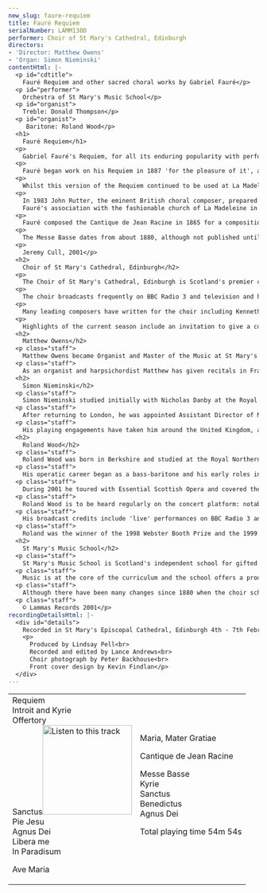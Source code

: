```yaml
---
new_slug: faure-requiem
title: Fauré Requiem
serialNumber: LAMM130D
performer: Choir of St Mary's Cathedral, Edinburgh
directors:
- 'Director: Matthew Owens'
- 'Organ: Simon Nieminski'
contentHtml: |-
  <p id="cdtitle">
    Fauré Requiem and other sacred choral works by Gabriel Fauré</p>
  <p id="performer">
    Orchestra of St Mary's Music School</p>
  <p id="organist">
    Treble: Donald Thompson</p>
  <p id="organist">
     Baritone: Roland Wood</p>
  <h1>
    Fauré Requiem</h1>
  <p>
    Gabriel Fauré's Requiem, for all its enduring popularity with performers and audiences alike, is an unusual creation with a long and complex history. Since the earliest surviving setting by Ockeghem in the fifteenth century, the Catholic Requiem Mass has provided a stimulating challenge for composers, and each new version has reflected the personal beliefs and creative powers of the individual composer concerned. The nineteenth century vogue was towards the grandiose and operatic, and the horror of the Last Judgement was exploited to the full in Berlioz's Grande Messe des Morts (1837) and Verdi's Messa di Requiem (1874). From a criticism published in Le Figaro in 1904, it is clear that Fauré detested Berlioz's apocalyptic vision, condemning the 'thundering fanfares' of the Tuba mirum in particular. Fauré's work clearly does not belong in this category, but nor does it conform to the more conservative tradition of those settings by Saint-Sa‘ns, Bruckner and Cherubini: it stands alone in its unusual choice of texts, and in its restrained, melodious simplicity.</p>
  <p>
    Fauré began work on his Requiem in 1887 'for the pleasure of it', and whilst there was no specific commission for the work, the death of his father two years earlier may well have given the forty-two year-old composer some inspiration; the subsequent death of his mother during the early stages of its composition spurred him on to complete the work during the first few days of 1888. The first performance of this work was given on 16th January of that year at a funeral in the Parisian church of La Madeleine, where Fauré was a choirmaster at the time. At this stage there were only five movements (Introit et Kyrie, Sanctus, Pie Jesu, Agnus Dei &amp; In Paradisum), and Fauré's particular choice of texts laid emphasis on the idea of rest and peace, eschewing all references to the Day of Judgement. The instrumentation was equally understated, with a string section of violas, cellos and basses (no violins), with harp, timpani and organ. Fauré intended the work to be intimate telling the Belgian violinist Ysöye 'it is as gentle as I am myself'; he also 'sought to escape from what is thought right and proper. After all the years of accompanying burial services on the organ, I know it all by heart! I wanted to write something different.'</p>
  <p>
    Whilst this version of the Requiem continued to be used at La Madeleine until the end of the nineteenth century, Fauré prepared an expanded version in 1893, adding two new movements - the Offertoire (1889) and an earlier Libera Me (1877); in these he featured a soloist, a 'quiet bass baritone, the cantor type.' The orchestration was also augmented to include horns and trombones, which dominate the Dies Irae passage of the Libera Me. The third, and most frequently performed version of Fauré's masterpiece, was the result of Fauré's publisher, Hamelle, insisting on a 'version symphonique' with full orchestra and large choir. Hamelle obviously had a good eye for business, recognising that the Requiem could easily become a popular concert work, and this is the version that has prevailed in performances ever since - a far cry from Fauré's original concept of a 'petit Requiem.'</p>
  <p>
    In 1983 John Rutter, the eminent British choral composer, prepared a new edition of the 1893 version of the Requiem, retaining the Libera Me and Offertoire, and remaining faithful to the original scoring of 1888, but keeping the 1893 addition of horns and the solo violin in the Sanctus. Rutter also corrected many of the mistakes that had crept into the Hamelle editions: these were the fault of Fauré's pupil Roger-Ducasse, who prepared the vocal score and most probably undertook the 1900 reorchestration, adding the unnecessary extra woodwind and brass. With these stripped away, we hear at last the unique and sombre instrumental sonorities that Fauré originally intended.<br>
    Fauré's association with the fashionable church of La Madeleine in Paris began in the 1870s, where he was choirmaster under Théodore Dubois; he succeeded Dubois as organist in 1896 and remained there for many years, mostly because of the financial security it offered. Whilst he published nothing for the organ, he did write a number of small motets which were undoubtedly composed for use by his choir during the Mass. These include the Maria, Mater Gratiae and an Ave Maria, both for treble voices and organ.</p>
  <p>
    Fauré composed the Cantique de Jean Racine in 1865 for a composition competition held by the illustrious Ecole Niedermeyer in Paris; it won first prize, despite its completion at the eleventh hour! Scored originally for chorus with harmonium and string quartet, it is typical of his quiet devotional style, with a flowing melody which also lends itself to contrapuntal imitation in the central section. Racine's poem, which dates from the seventeenth century, is a translation of hymns from the Roman Breviary. With the Requiem, it remains one of Fauré's most popular works.</p>
  <p>
    The Messe Basse dates from about 1880, although not published until 1907, and is scored for treble voices and organ. Fauré omits the Gloria and Credo - sections of the Mass that give most scope for dramatic writing - concentrating instead on the Kyrie, Sanctus, Benedictus and Agnus Dei, imbuing them with a quiet lyricism that is also to be found in his songs and some of his quieter piano works; in this respect, the writing in the Messe Basse anticipates his approach to the Requiem. In the Kyrie and Benedictus Fauré sets a solo voice against the rest of the choir, whilst in the other two movements, the treble voices are divided equally in two.</p>
  <p>
    Jeremy Cull, 2001</p>
  <h2>
    Choir of St Mary's Cathedral, Edinburgh</h2>
  <p>
    The Choir of St Mary's Cathedral, Edinburgh is Scotland's premier cathedral choir, recently hailed, by The Sunday Times as 'one of the UK's finest cathedral choirs'. It is unique in Scotland, in maintaining a daily choral tradition, singing over 250 services every year. The choristers are educated at St Mary's Music School, which acts as the choir school for the cathedral, again unique in Scotland. St Mary's Cathedral became the first in the UK to offer girls scholarships to sing with the boys as trebles in 1978. The lay clerks of the choir consist of undergraduate choral scholars reading a diverse range of subjects at Edinburgh University and more experienced singers.</p>
  <p>
    The choir broadcasts frequently on BBC Radio 3 and television and has made a number of highly acclaimed recordings. It has a busy schedule of concerts and, in recent years, has worked with the King's Consort, the Scottish Chamber Orchestra, the BBC Scottish Symphony Orchestra, the Scottish Concert Orchestra, the Scottish Early Music Consort and gives an annual performance of Handel's Messiah with the BT Scottish Ensemble. The choir regularly works with the Orchestra of St Mary's Music School, performing the Fauré Requiem each Remembrance Sunday, an annual liturgical performance of a Bach Cantata on Advent Sunday and regular performances of orchestral masses by Mozart. It has toured extensively within recent years to France, Germany, Holland, America and Switzerland as well as a tour of English cathedrals and abbeys in 1996. Plans are in hand for tours to Hungary, Norway and the USA. During the Edinburgh International Festival, the choir is in residence, singing the daily services and broadcasting Choral Evensong on BBC Radio 3. In addition it gives a number of concerts in the Festival Fringe.</p>
  <p>
    Many leading composers have written for the choir including Kenneth Leighton (three works), Francis Jackson and Francis Grier. Under the present Master of the Music they have premiered a further work by Francis Jackson, works by Howard Skempton, Gabriel Jackson and works by younger generation composers. Forthcoming commissions include pieces by Richard Allain, James MacMillan, Philip Wilby and Swedish composer, Jan Sandström.</p>
  <p>
    Highlights of the current season include an invitation to give a concert in the Bridgewater Hall in Manchester for broadcast on Radio 3's Choirworks programme, CD recordings and giving the World Premier of Arvo Pört's Nunc dimittis, in the presence of the composer.</p>
  <h2>
    Matthew Owens</h2>
  <p class="staff">
    Matthew Owens became Organist and Master of the Music at St Mary's Cathedral, Edinburgh in September 1999 at the age of 28. He is also Visiting Tutor in Organ Studies at the Royal Northern College of Music, Tutor in Organ Studies at St Mary's Music School and Director of the Exon Singers. Born in Manchester in 1971, he studied at Chetham's School of Music and was subsequently Organ Scholar at The Queen's College, Oxford from where he graduated with honours in music and made his recording debut as a conductor on the ASV label at the age of 21. He then studied at the Royal Northern College of Music, and in 1994 received the highest award for performance, the Professional Performance Diploma, with distinction, and won the college Bach prize. He also received a Master's Degree from the University of Manchester. In the same year he took the Associateship and Fellowship diplomas of the Royal College of Organists, winning all the major prizes in both, and was awarded the Silver Medal of The Worshipful Company of Musicians. A Countess of Munster scholarship then enabled Matthew to study with Jacques van Oortmerssen at the Sweelinck Conservatorium in Amsterdam in 1995, when he was also a finalist in the Royal College of Organists Performer of the Year competition. In 1996 he was appointed Sub Organist at Manchester Cathedral and was awarded the W.T. Best Memorial Scholarship by The Worshipful Company of Musicians for further studies on the organ. During his time in Manchester he broadcast twice weekly on BBC Radio 4's Daily Service, made numerous appearances on Songs of Praise and had his own columns in Organists' Review and Choir &amp; Organ.</p>
  <p class="staff">
    As an organist and harpsichordist Matthew has given recitals in France and Switzerland and throughout the UK, including festival appearances at Newbury, Oxford and Peterborough and at venues such as Westminster Cathedral, St John's Smith Square and the Fairfields Hall, Croydon. As organist to the National Youth Choir of Great Britain, he has given solo performances throughout New Zealand and Australia and was appointed Assistant Conductor of the choir in 1993, becoming Associate Conductor in 1997. As a conductor and solo organist he has premiered many works by leading composers including Richard Allain, Francis Jackson, Gabriel Jackson, Kenneth Leighton, George Lloyd, Naji Hakim, Michael Nyman, Arvo Pört, Howard Skempton and Giles Swayne.</p>
  <h2>
    Simon Nieminski</h2>
  <p class="staff">
    Simon Nieminski studied initially with Nicholas Danby at the Royal College of Music, where he gained the Associate Diploma. He was then awarded the Organ Scholarship of Pembroke College, Cambridge. After graduating with honours in music from Cambridge University, he was appointed Organ Scholar of York Minster for two years, during which time he became a Fellow of the Royal College of Organists. He left York to become Assistant Organist of Dundee Cathedral.</p>
  <p class="staff">
    After returning to London, he was appointed Assistant Director of Music at the Priory Church of St Bartholomew the Great, in the City of London, and Organ Tutor at Kingston University. He was appointed to St Mary's Cathedral in October 1998. In addition to playing and teaching, he regularly conducted the professional choir of St Bartholomew's, and several other semi-professional choirs. He also writes reviews and articles on church and organ music, which have been published in Organists' Review and the Musical Times.</p>
  <p class="staff">
    His playing engagements have taken him around the United Kingdom, as well as to Sweden, Holland, Germany, and most recently Malta and the USA. He has also taken part in live broadcasts on BBC Radio 3, Radio York and Swedish national radio, and recordings on Radio 4 and three times for the BBC television programme Songs of Praise. In May 2000 he returned to the USA to record the complete Promenades en Provence by Eugène Reuchsel for the centenary of the composer's birth, on the organ of St Louis RC Cathedral, Missouri.</p>
  <h2>
    Roland Wood</h2>
  <p class="staff">
    Roland Wood was born in Berkshire and studied at the Royal Northern College of Music with Patrick McGuigan and Robert Alderson, then at the National Opera Studio with support from the Peter Moores Foundation and English National Opera.</p>
  <p class="staff">
    His operatic career began as a bass-baritone and his early roles included Silva ('Ernani') and Colline ('La Bohème') at the RNCM; Cromo ('I Giganti della Montagna') in Battignano; Luka ('The Bear') and Martino ('L'Occasione fa il Ladro') for the Walton Trust in Ischia; Zaretsky ('Onegin') for European Union Opera; Don Basilio ('Barber of Seville') at the Aix en Musique Festival. Having made the transition to baritone, recent roles include Josev Prasov in the world premiere of the award-winning music theatre piece, 'The Bridge' and The Count ('Figaro') at the RNCM and Opera Holland Park.</p>
  <p class="staff">
    During 2001 he toured with Essential Scottish Opera and covered the title role in Scottish Opera's production of 'Don Giovanni' in March and April, before returning to ENO to cover Ford in 'Falstaff'. He sang twice in Poland, in Rossini's 'Petite Messe Solennelle' and Britten's 'War Requiem' He will sing Marcello for Scottish Opera in autumn 2001 and cover Nick Shadow for ENO. In 2002 he returns to Glasgow with Marcello and sings his first Escamillo for Glyndebourne Touring Opera.</p>
  <p class="staff">
    Roland Wood is to be heard regularly on the concert platform: notable appearances have included Faure's Requiem in Budapest; Mozart's Requiem in Paris; L'Enfance du Christ at the Bridgewater Hall in Manchester, Messiah in Manchester Town Hall and Rossini's Petite Messe Solennelle with the Northern Sinfonia. He appeared at the 1999 Covent Garden Festival in 'Herr Mozart und Doktor Strauss' and in opera galas with the Bayerische Rundfunkorchester and the European Union Youth Orchestra in Baden-Baden.</p>
  <p class="staff">
    His broadcast credits include 'live' performances on BBC Radio 3 and Radio 4, Channel 4 - the animation 'The Very Models' - and in Jonathan Miller's Opera Works for BBC 2.</p>
  <p class="staff">
    Roland was the winner of the 1998 Webster Booth Prize and the 1999 Frederick Cox Award, and runner-up at the 1997 Clonter Opera Prize and the Blond Award for Dramatic Singing. He was also awarded Second Prize in the 2000 Kathleen Ferrier Memorial Awards and is supported by the Peter Moores Foundation.</p>
  <h2>
    St Mary's Music School</h2>
  <p class="staff">
    St Mary's Music School is Scotland's independent school for gifted young musicians. It enjoys an enviable location, surrounded by gardens in the heart of Edinburgh's West End. Since 1978 the school has educated young instrumentalists, composers and singers, enabling them to pursue their love of music, develop their potential to the full and achieve standards of performance at the highest level, while also studying their academic subjects. The 64 pupils, who enter by audition at any stage between 9 and 19, come from throughout the United Kingdom and, increasingly, from abroad.</p>
  <p class="staff">
    Music is at the core of the curriculum and the school offers a prodigious array of musical opportunities. Most pupils enter the music profession, and many former pupils are now pursuing international careers.</p>
  <p class="staff">
    Although there have been many changes since 1880 when the choir school opened to educate choristers for St Mary's Cathedral, St Mary's Music School continues to consolidate its reputation for excellence as Scotland's specialist music school and the Choir School of St Mary's Cathedral.</p>
  <p class="staff">
    © Lammas Records 2001</p>
recordingDetailsHtml: |-
  <div id="details">
    Recorded in St Mary's Episcopal Cathedral, Edinburgh 4th - 7th February 2001 by kind permission of the Provost.
    <p>
      Produced by Lindsay Pell<br>
      Recorded and edited by Lance Andrews<br>
      Choir photograph by Peter Backhouse<br>
      Front cover design by Kevin Findlan</p>
  </div>
---
```


<table class="tracktable">
  <tbody>
    <tr>
      <td class="column1">
        <span class="trackname">Requiem<br>
          Introit and Kyrie<br>
          Offertory<br>
          Sanctus<a href="cliplinks/sanctuse%20.ram"><img alt="Listen to this track" src="/web/20120720021823im_/http://www.lammas.co.uk/images/listen.gif" width="180"></a><br>
          Pie Jesu<br>
          Agnus Dei<br>
          Libera me<br>
          In Paradisum</span>
        <p>
          <span class="trackname">Ave Maria<br>
          </span></p>
      </td>
      <td class="column2">
        <span class="trackname">Maria, Mater Gratiae</span>
        <p>
          <span class="trackname">Cantique de Jean Racine</span></p>
        <p>						Messe Basse<br>
          Kyrie<br>
          Sanctus<br>
          Benedictus<br>
          Agnus Dei</p>
        <p>						<span id="playingtime">Total playing time 54m 54s</span></p>
      </td>
    </tr>
  </tbody>
</table>
